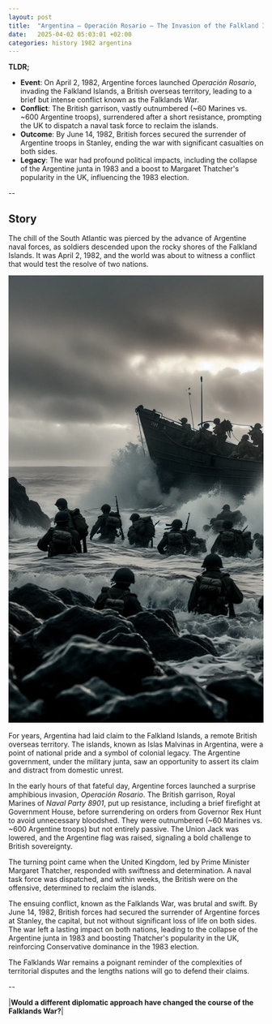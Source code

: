 ```yaml
---
layout: post
title:  "Argentina – Operación Rosario – The Invasion of the Falkland Islands, April 2, 1982"
date:   2025-04-02 05:03:01 +02:00
categories: history 1982 argentina
---
```


**TLDR;**
- **Event**: On April 2, 1982, Argentine forces launched *Operación Rosario*, invading the Falkland Islands, a British overseas territory, leading to a brief but intense conflict known as the Falklands War.
- **Conflict**: The British garrison, vastly outnumbered (~60 Marines vs. ~600 Argentine troops), surrendered after a short resistance, prompting the UK to dispatch a naval task force to reclaim the islands.
- **Outcome**: By June 14, 1982, British forces secured the surrender of Argentine troops in Stanley, ending the war with significant casualties on both sides.
- **Legacy**: The war had profound political impacts, including the collapse of the Argentine junta in 1983 and a boost to Margaret Thatcher's popularity in the UK, influencing the 1983 election.

--

## Story
The chill of the South Atlantic was pierced by the advance of Argentine naval forces, as soldiers descended upon the rocky shores of the Falkland Islands. It was April 2, 1982, and the world was about to witness a conflict that would test the resolve of two nations.

![Image](/assets/images/02_April_f1a2bc1cbb72bcb2822a334a22bd5b98.webp)

For years, Argentina had laid claim to the Falkland Islands, a remote British overseas territory. The islands, known as Islas Malvinas in Argentina, were a point of national pride and a symbol of colonial legacy. The Argentine government, under the military junta, saw an opportunity to assert its claim and distract from domestic unrest.

In the early hours of that fateful day, Argentine forces launched a surprise amphibious invasion, *Operación Rosario*. The British garrison, Royal Marines of *Naval Party 8901*, put up resistance, including a brief firefight at Government House, before surrendering on orders from Governor Rex Hunt to avoid unnecessary bloodshed. They were outnumbered (~60 Marines vs. ~600 Argentine troops) but not entirely passive. The Union Jack was lowered, and the Argentine flag was raised, signaling a bold challenge to British sovereignty.

The turning point came when the United Kingdom, led by Prime Minister Margaret Thatcher, responded with swiftness and determination. A naval task force was dispatched, and within weeks, the British were on the offensive, determined to reclaim the islands.

The ensuing conflict, known as the Falklands War, was brutal and swift. By June 14, 1982, British forces had secured the surrender of Argentine forces at Stanley, the capital, but not without significant loss of life on both sides. The war left a lasting impact on both nations, leading to the collapse of the Argentine junta in 1983 and boosting Thatcher's popularity in the UK, reinforcing Conservative dominance in the 1983 election.

The Falklands War remains a poignant reminder of the complexities of territorial disputes and the lengths nations will go to defend their claims.


--

|**Would a different diplomatic approach have changed the course of the Falklands War?**|

